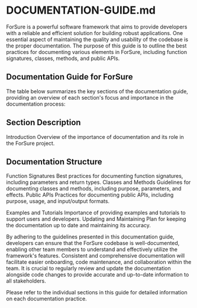 # DOCUMENTATION-GUIDE.md

ForSure is a powerful software framework that aims to provide developers with a reliable and efficient solution for building robust applications. One essential aspect of maintaining the quality and usability of the codebase is the proper documentation. The purpose of this guide is to outline the best practices for documenting various elements in ForSure, including function signatures, classes, methods, and public APIs.

## Documentation Guide for ForSure

The table below summarizes the key sections of the documentation guide, providing an overview of each section's focus and importance in the documentation process:

## Section Description

Introduction Overview of the importance of documentation and its role in the ForSure project.

## Documentation Structure

Function Signatures Best practices for documenting function signatures, including parameters and return types.
Classes and Methods Guidelines for documenting classes and methods, including purpose, parameters, and effects.
Public APIs Practices for documenting public APIs, including purpose, usage, and input/output formats.

Examples and Tutorials Importance of providing examples and tutorials to support users and developers.
Updating and Maintaining Plan for keeping the documentation up to date and maintaining its accuracy.

By adhering to the guidelines presented in this documentation guide, developers can ensure that the ForSure codebase is well-documented, enabling other team members to understand and effectively utilize the framework's features. Consistent and comprehensive documentation will facilitate easier onboarding, code maintenance, and collaboration within the team. It is crucial to regularly review and update the documentation alongside code changes to provide accurate and up-to-date information to all stakeholders.

Please refer to the individual sections in this guide for detailed information on each documentation practice.
